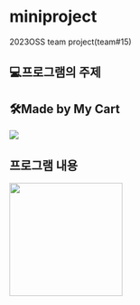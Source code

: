 # miniproject
2023OSS team project(team#15)

## 💻프로그램의 주제

## 🛠Made by My Cart
<html>
     <img src="https://img.shields.io/badge/C-EAEAEA?style=flat-square&logo=C&logoColor=black"/>
     </html>
     
  ## 프로그램 내용
  <html>
     <img src= "https://cdn.pixabay.com/photo/2013/07/12/14/53/cart-148964_960_720.png" width="200" height = "200">
     </html>
